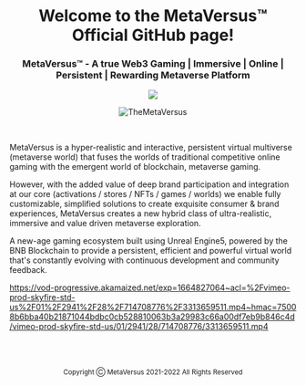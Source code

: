 <h1 align="center">Welcome to the MetaVersus™ Official GitHub page!</h1>
 
<h3 align="center">MetaVersus™ - A true Web3 Gaming | Immersive | Online | Persistent | Rewarding Metaverse Platform</h3>

<p align="center">
  <a href="https://metaversus.world"><img src="https://readme-typing-svg.herokuapp.com?lines=Gaming;Immersive;Online;Persistent;Rewarding;&center=true&width=500&height=50"></a>
</p>
<p align="center"><img src="https://komarev.com/ghpvc/?username=TheMetaVersus&label=Profile%20views&color=0e75b6&style=flat" alt="TheMetaVersus" /></p>
<br>


<p align="left">MetaVersus is a hyper-realistic and interactive, persistent virtual multiverse (metaverse world) that fuses the worlds of traditional competitive online gaming with the emergent world of blockchain, metaverse gaming. 

However, with the added value of deep brand participation and integration at our core (activations / stores / NFTs / games / worlds) we enable fully customizable, simplified solutions to create exquisite consumer & brand experiences, MetaVersus creates a new hybrid class of ultra-realistic, immersive and value driven metaverse exploration.

A new-age gaming ecosystem built using Unreal Engine5, powered by the BNB Blockchain to provide a persistent, efficient and powerful virtual world that's constantly evolving with continuous development and community feedback.</p>

https://vod-progressive.akamaized.net/exp=1664827064~acl=%2Fvimeo-prod-skyfire-std-us%2F01%2F2941%2F28%2F714708776%2F3313659511.mp4~hmac=75008b6bba40b21871044bdbc0cb528810063b3a29983c66a00df7eb9b846c4d/vimeo-prod-skyfire-std-us/01/2941/28/714708776/3313659511.mp4
<br>
<br>
<br>
<br>
<p align="center"><sup>Copyright Ⓒ MetaVersus 2021-2022  All Rights Reserved</sup></p>
